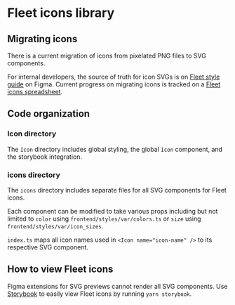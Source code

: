 # Fleet icons library

## Migrating icons

There is a current migration of icons from pixelated PNG files to SVG components.

For internal developers, the source of truth for icon SVGs is on [Fleet style guide](https://www.figma.com/file/qbjRu8jf01BzEfdcge1dgu/Fleet-style-guide-2022-(WIP)?type=design&node-id=213-30309&t=kZelMf1i2hQ7GAaI-0) on Figma. Current progress on migrating icons is tracked on a [Fleet icons spreadsheet](https://docs.google.com/spreadsheets/d/1dNcppmEmnlDvozNKQZ7fgZlqkf7_delkDMtIJCJ2X20/edit?usp=sharing).

## Code organization

### Icon directory

The `Icon` directory includes global styling, the global `Icon` component, and the storybook integration.

### icons directory

The `icons` directory includes separate files for all SVG components for Fleet icons.

Each component can be modified to take various props including but not limited to `color` using `frontend/styles/var/colors.ts` or `size` using `frontend/styles/var/icon_sizes`.

`index.ts` maps all icon names used in `<Icon name="icon-name" />` to its respective SVG component.

## How to view Fleet icons

Figma extensions for SVG previews cannot render all SVG components. Use [Storybook](../../README.md#storybook) to easily view Fleet icons by running `yarn storybook`.

